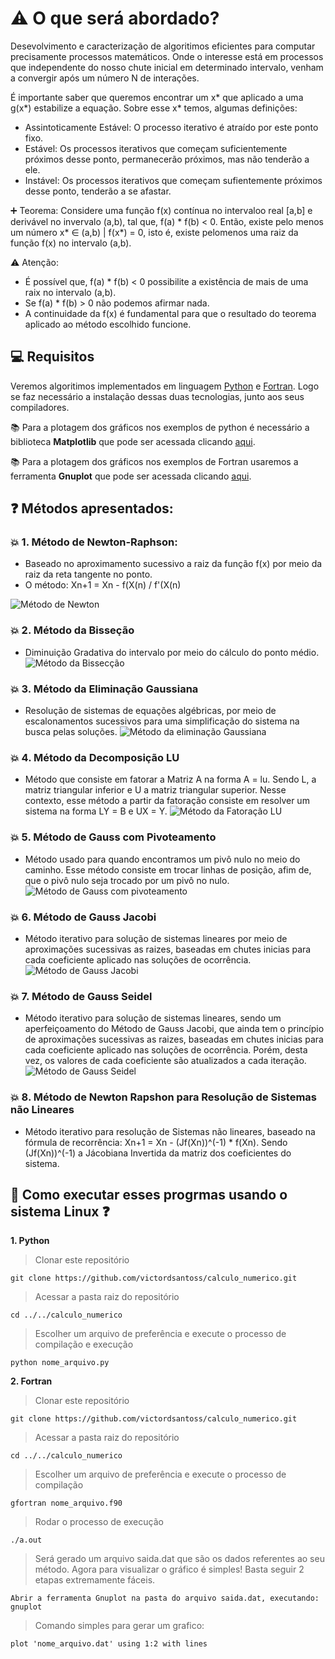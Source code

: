 # :warning: O que será abordado? 
Desevolvimento e caracterização de algoritimos eficientes para computar precisamente processos matemáticos. Onde o interesse está em processos que independente do nosso chute inicial em determinado intervalo, venham a convergir após um número N de interações.

É importante saber que queremos encontrar um x* que aplicado a uma g(x*) estabilize a equação. Sobre esse x* temos, algumas definições:
  * Assintoticamente Estável: O processo iterativo é atraído por este ponto fixo.
  * Estável: Os processos iterativos que começam suficientemente próximos desse ponto, permanecerão próximos, mas não tenderão a ele.
  * Instável: Os processos iterativos que começam sufientemente próximos desse ponto, tenderão a se afastar.   
  
:heavy_plus_sign: Teorema:
  Considere uma função f(x) contínua no intervaloo real [a,b] e derivável no invervalo (a,b), tal que, f(a) * f(b) < 0. Então, existe pelo menos um número x* ∈ (a,b) | f(x*) = 0, isto é, existe pelomenos uma raiz da função f(x) no intervalo (a,b).
  
 :warning: Atenção:
  * É possível que, f(a) * f(b) < 0 possibilite a existência de mais de uma raix no intervalo (a,b).
  * Se f(a) * f(b) > 0 não podemos afirmar nada.
  * A continuidade da f(x) é fundamental para que o resultado do teorema aplicado ao método escolhido funcione.
  
  
## :computer: Requisitos
Veremos algoritimos implementados em linguagem [Python](https://www.python.org/downloads/) e [Fortran](https://gcc.gnu.org/wiki/GFortranBinaries#Windows). Logo se faz necessário a instalação dessas duas tecnologias, junto aos seus compiladores. 

:books: Para a plotagem dos gráficos nos exemplos de python é necessário a biblioteca **Matplotlib** que pode ser acessada clicando [aqui](https://matplotlib.org/downloads.html).

:books: Para a plotagem dos gráficos nos exemplos de Fortran usaremos a ferramenta **Gnuplot** que pode ser acessada clicando [aqui](https://sourceforge.net/projects/gnuplot/files/gnuplot/).
   
  

## :question: Métodos apresentados: 
### :collision: 1. Método de Newton-Raphson: 
  * Baseado no aproximamento sucessivo a raiz da função f(x) por meio da raiz da reta tangente no ponto. 
  * O método: Xn+1 = Xn - f(X(n) / f'(X(n)
  
  ![Método de Newton](https://upload.wikimedia.org/wikipedia/commons/b/bb/Newton%E2%80%93Raphson_method.png)
  
### :collision: 2. Método da Bisseção 
  * Diminuição Gradativa do intervalo por meio do cálculo do ponto médio.
  ![Método da Bissecção](https://sites.google.com/site/calcnum10/_/rsrc/1475769500201/home/lista-2/metodos/metodo-da-bisseccao/Bissec%C3%A7%C3%A3o.png)

### :collision: 3. Método da Eliminação Gaussiana
  * Resolução de sistemas de equações algébricas, por meio de escalonamentos sucessivos para uma simplificação do sistema na busca pelas soluções.
  ![Método da eliminação Gaussiana](https://3.bp.blogspot.com/-eENtEFKiZi0/XF6uShPjLSI/AAAAAAAAnEQ/qUwbWCA8dZ0wB-bx6UT2ezyWikYXrDRZACLcBGAs/w1200-h630-p-k-no-nu/Escalonamento%252C%2Bo%2Bm%25C3%25A9todo%2Bde%2Belimina%25C3%25A7%25C3%25A3o%2Bde%2BGauss.png)
  
### :collision: 4. Método da Decomposição LU
  * Método que consiste em fatorar a Matriz A na forma A = lu. Sendo L, a matriz triangular inferior e U a matriz triangular superior. Nesse contexto, esse método a partir da fatoração consiste em resolver um sistema na forma LY = B e UX = Y.
  ![Método da Fatoração LU](https://image.slidesharecdn.com/aula3-sistemaslineares-parte1-130213170436-phpapp01/95/aula3-sistemas-lineares-parte1-29-638.jpg?cb=1360775137)
  
### :collision: 5. Método de Gauss com Pivoteamento 
  * Método usado para quando encontramos um pivô nulo no meio do caminho. Esse método consiste em trocar linhas de posição, afim de, que o pivô nulo seja trocado por um pivô no nulo.
  ![Método de Gauss com pivoteamento](https://slideplayer.com.br/slide/1594717/5/images/23/Estrat%C3%A9gias+de+Pivoteamento.jpg)
  
### :collision: 6. Método de Gauss Jacobi 
  * Método iterativo para solução de sistemas lineares por meio de aproximações sucessivas as raizes, baseadas em chutes inicias para cada coeficiente aplicado nas soluções de ocorrência.
  ![Método de Gauss Jacobi](https://image.slidesharecdn.com/aula02renancn-130809053942-phpapp01/95/mtodos-iterativos-gaussjacobi-part-i-professorenan-13-638.jpg?cb=1376033881)

### :collision: 7. Método de Gauss Seidel
  * Método iterativo para solução de sistemas lineares, sendo um aperfeiçoamento do Método de Gauss Jacobi, que ainda tem o princípio de aproximações sucessivas as raizes, baseadas em chutes inicias para cada coeficiente aplicado nas soluções de ocorrência. Porém, desta vez, os valores de cada coeficiente são atualizados a cada iteração.
  ![Método de Gauss Seidel](https://image.slideserve.com/879230/m-todos-iterativos-m-todo-de-gauss-seidel2-l.jpg)
  
### :collision: 8. Método de Newton Rapshon para Resolução de Sistemas não Lineares
  * Método iterativo para resolução de Sistemas não lineares, baseado na fórmula de recorrência: Xn+1 = Xn - (Jf(Xn))^(-1) * f(Xn). Sendo (Jf(Xn))^(-1) a Jácobiana Invertida da matriz dos coeficientes do sistema.


## :running: Como executar esses progrmas usando o sistema Linux :question:
**1. Python**
> Clonar este repositório
     
    git clone https://github.com/victordsantoss/calculo_numerico.git
> Acessar a pasta raiz do repositório

    cd ../../calculo_numerico
> Escolher um arquivo de preferência e execute o processo de compilação e execução
    
    python nome_arquivo.py
**2. Fortran**
> Clonar este repositório
     
    git clone https://github.com/victordsantoss/calculo_numerico.git
> Acessar a pasta raiz do repositório

    cd ../../calculo_numerico

> Escolher um arquivo de preferência e execute o processo de compilação 
    
    gfortran nome_arquivo.f90
> Rodar o processo de execução

    ./a.out
> Será gerado um arquivo saida.dat que são os dados referentes ao seu método. Agora para visualizar o gráfico é simples! Basta seguir 2 etapas extremamente fáceis. 
    
    Abrir a ferramenta Gnuplot na pasta do arquivo saida.dat, executando: gnuplot
> Comando simples para gerar um grafico: 
    
    plot 'nome_arquivo.dat' using 1:2 with lines 
